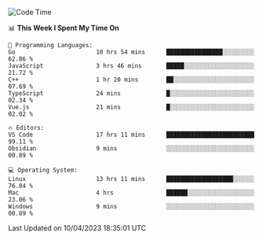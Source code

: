 
<!--START_SECTION:waka-->
![Code Time](http://img.shields.io/badge/Code%20Time-606%20hrs%2045%20mins-blue)

📊 **This Week I Spent My Time On** 

```text
💬 Programming Languages: 
Go                       10 hrs 54 mins      ████████████████░░░░░░░░░   62.86 % 
JavaScript               3 hrs 46 mins       █████░░░░░░░░░░░░░░░░░░░░   21.72 % 
C++                      1 hr 20 mins        ██░░░░░░░░░░░░░░░░░░░░░░░   07.69 % 
TypeScript               24 mins             █░░░░░░░░░░░░░░░░░░░░░░░░   02.34 % 
Vue.js                   21 mins             █░░░░░░░░░░░░░░░░░░░░░░░░   02.02 % 

🔥 Editors: 
VS Code                  17 hrs 11 mins      █████████████████████████   99.11 % 
Obsidian                 9 mins              ░░░░░░░░░░░░░░░░░░░░░░░░░   00.89 % 

💻 Operating System: 
Linux                    13 hrs 11 mins      ███████████████████░░░░░░   76.04 % 
Mac                      4 hrs               ██████░░░░░░░░░░░░░░░░░░░   23.06 % 
Windows                  9 mins              ░░░░░░░░░░░░░░░░░░░░░░░░░   00.89 % 
```


 Last Updated on 10/04/2023 18:35:01 UTC
<!--END_SECTION:waka-->

